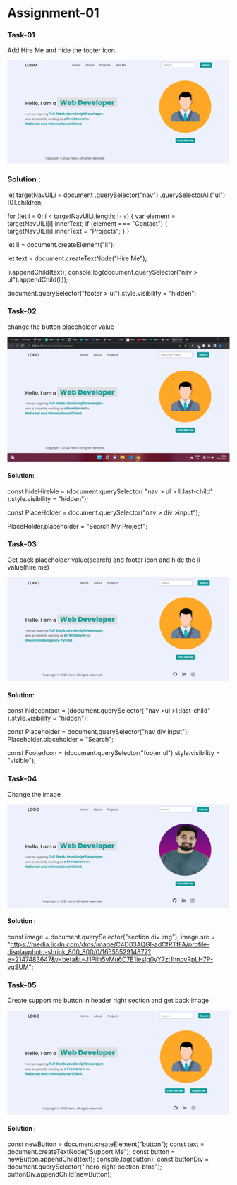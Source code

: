 # Assignment-01

### Task-01
Add Hire Me and hide the footer icon.

![Alt text](task1Output.png)

### Solution :
let targetNavUlLi = document
  .querySelector("nav")
  .querySelectorAll("ul")[0].children;

for (let i = 0; i < targetNavUlLi.length; i++) {
  var element = targetNavUlLi[i].innerText;
  if (element === "Contact") {
    targetNavUlLi[i].innerText = "Projects";
  }
}

let li = document.createElement("li");

let text = document.createTextNode("Hire Me");

li.appendChild(text);
console.log(document.querySelector("nav > ul").appendChild(li));

document.querySelector("footer > ul").style.visibility = "hidden";


### Task-02
change the button placeholder value

![Alt text](task2Output.png)

#### Solution:
const hideHireMe = (document.querySelector(
  "nav > ul > li:last-child"
).style.visibility = "hidden");

const PlaceHolder = document.querySelector("nav > div >input");

PlaceHolder.placeholder = "Search My Project";



### Task-03
Get back placeholder value(search) and footer icon and hide the li value(hire me)

![Alt text](task3Output.png)

#### Solution:
const hidecontact = (document.querySelector(
  "nav >ul >li:last-child"
).style.visibility = "hidden");

const Placeholder = document.querySelector("nav div input");
Placeholder.placeholder = "Search";

const FooterIcon = (document.querySelector("footer ul").style.visibility =
  "visible");


### Task-04
Change the image

![Alt text](task4Output.png)

#### Solution :

const image = document.querySelector("section div img");
image.src = "https://media.licdn.com/dms/image/C4D03AQGl-adCfRTfFA/profile-displayphoto-shrink_800_800/0/1655552914877?e=2147483647&v=beta&t=J1Pilh5vMu6C7E1iesIg0yY7zt1hnovRpLH7P-vgSUM";


### Task-05
Create support me button in header right section and get back image

![Alt text](task5Output.png)

#### Solution :
const newButton = document.createElement("button");
const text = document.createTextNode("Support Me");
const button = newButton.appendChild(text);
console.log(button);
const buttonDiv = document.querySelector(".hero-right-section-btns");
buttonDiv.appendChild(newButton);
